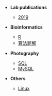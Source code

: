 * **Lab publications**
  - [2019](<https://dreamwhigh.github.io/Java-Notes/#/Java%20%E5%9F%BA%E7%A1%80>)


* **Bioinformatics**
  - [R](<BLOG/Bioinformatics/Rstation/Outline.md>)
  - [算法题解](<https://dreamwhigh.github.io/Algorithm/#/%E7%AE%97%E6%B3%95%E9%A2%98%E8%A7%A3>)


* **Photography**
  - [SQL](<https://dreamwhigh.github.io/Database-Notes/#/SQL>)
  - [MySQL](<https://dreamwhigh.github.io/Database-Notes/#/MySQL>)


* **Others**
  - [Linux](http://dreamwhigh.github.io/OS-Notes/#/Linux%20入门)



